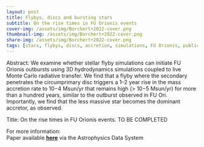 ```yaml
---
layout: post
title: Flybys, discs and bursting stars
subtitle: On the rise times in FU Orionis events
cover-img: /assets/img/Borchert+2022-cover.png
thumbnail-img: /assets/img/Borchert+2022-cover.png
share-img: /assets/img/Borchert+2022-cover.png
tags: [stars, flybys, discs, accretion, simulations, FU Orionis, publication]
---
```


Abstract: We examine whether stellar flyby simulations can initiate FU Orionis outbursts using 3D hydrodynamics simulations coupled to live Monte Carlo radiative transfer. We find that a flyby where the secondary penetrates the circumprimary disc triggers a 1–2 year rise in the mass accretion rate to 10−4 Msun/yr that remains high (> 10−5 Msun/yr) for more than a hundred years, similar to the outburst observed in FU Ori. Importantly, we find that the less massive star becomes the dominant accretor, as observed.

Title: On the rise times in FU Orionis events.
TO BE COMPLETED

For more information:  
Paper available [**here**](https://ui.adsabs.harvard.edu/abs/2022MNRAS.517.4436B/abstract) via the Astrophysics Data System  
